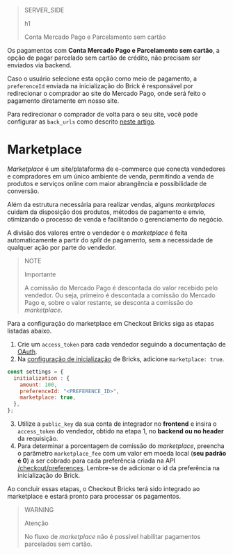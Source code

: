 > SERVER_SIDE
>
> h1
>
> Conta Mercado Pago e Parcelamento sem cartão

Os pagamentos com **Conta Mercado Pago e Parcelamento sem cartão**, a opção de pagar parcelado sem cartão de crédito, não precisam ser enviados via backend. 

Caso o usuário selecione esta opção como meio de pagamento, a `preferenceId` enviada na inicialização do Brick é responsável por redirecionar o comprador ao site do Mercado Pago, onde será feito o pagamento diretamente em nosso site. 

Para redirecionar o comprador de volta para o seu site, você pode configurar as `back_urls` como descrito [neste artigo](/developers/pt/docs/checkout-bricks/payment-brick/advanced-features/preferences#bookmark_redirecione_o_comprador_para_o_seu_site).

# Marketplace

_Marketplace_ é um site/plataforma de e-commerce que conecta vendedores e compradores em um único ambiente de venda, permitindo a venda de produtos e serviços online com maior abrangência e possibilidade de conversão.

Além da estrutura necessária para realizar vendas, alguns _marketplaces_ cuidam da disposição dos produtos, métodos de pagamento e envio, otimizando o processo de venda e facilitando o gerenciamento do negócio.

A divisão dos valores entre o vendedor e o _marketplace_ é feita automaticamente a partir do _split_ de pagamento, sem a necessidade de qualquer ação por parte do vendedor.

> NOTE
>
> Importante
>
> A comissão do Mercado Pago é descontada do valor recebido pelo vendedor. Ou seja, primeiro é descontada a comissão do Mercado Pago e, sobre o valor restante, se desconta a comissão do _marketplace_.

Para a configuração do marketplace em Checkout Bricks siga as etapas listadas abaixo.

1. Crie um `access_token` para cada vendedor seguindo a documentação de [OAuth](/developers/pt/docs/checkout-bricks/additional-content/security/oauth/creation).
2. Na [configuração de inicialização](/developers/pt/docs/checkout-bricks/common-initialization) de Bricks, adicione `marketplace: true`.

```javascript
const settings = {
  initialization : {
    amount: 100,
    preferenceId: "<PREFERENCE_ID>",
    marketplace: true,
  },
};
```

3. Utilize a `public_key` da sua conta de integrador no **frontend** e insira o `access_token` do vendedor, obtido na etapa 1, no **backend ou no header** da requisição.
4. Para determinar a porcentagem de comissão do _marketplace_, preencha o parâmetro `marketplace_fee` com um valor em moeda local (**seu padrão é 0**) a ser cobrado para cada preferência criada na API [/checkout/preferences](/developers/pt/reference/preferences/_checkout_preferences/post). Lembre-se de adicionar o id da preferência na inicialização do Brick.

Ao concluir essas etapas, o Checkout Bricks terá sido integrado ao marketplace e estará pronto para processar os pagamentos.

> WARNING
>
> Atenção
>
> No fluxo de _marketplace_ não é possível habilitar pagamentos parcelados sem cartão.
